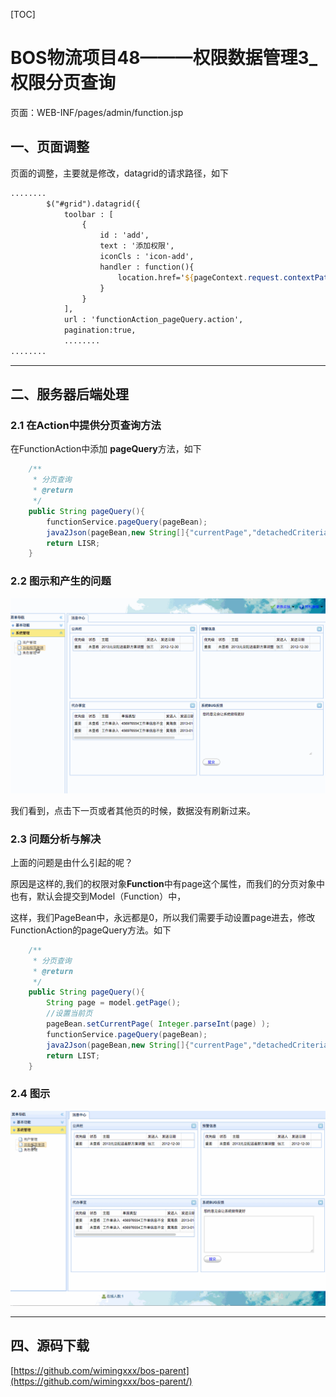 
[TOC]


# BOS物流项目48———权限数据管理3\_权限分页查询


页面：WEB-INF/pages/admin/function.jsp

## 一、页面调整

页面的调整，主要就是修改，datagrid的请求路径，如下

```jsp
........
		$("#grid").datagrid({
			toolbar : [
				{
					id : 'add',
					text : '添加权限',
					iconCls : 'icon-add',
					handler : function(){
						location.href='${pageContext.request.contextPath}/page_admin_function_add.action';
					}
				}           
			],
			url : 'functionAction_pageQuery.action',
			pagination:true,
			........
........			
```


---

## 二、服务器后端处理

### 2.1 在Action中提供分页查询方法

在FunctionAction中添加 **pageQuery**方法，如下

```java
    /**
     * 分页查询
     * @return
     */
    public String pageQuery(){
        functionService.pageQuery(pageBean);
        java2Json(pageBean,new String[]{"currentPage","detachedCriteria","pageSize","parentFunction","roles","children"});
        return LISR;
    }
```

### 2.2 图示和产生的问题

![](../image/48/1.gif)

我们看到，点击下一页或者其他页的时候，数据没有刷新过来。


### 2.3 问题分析与解决
上面的问题是由什么引起的呢？

原因是这样的,我们的权限对象**Function**中有page这个属性，而我们的分页对象中也有，默认会提交到Model（Function）中，

这样，我们PageBean中，永远都是0，所以我们需要手动设置page进去，修改 FunctionAction的pageQuery方法。如下

```java
    /**
     * 分页查询
     * @return
     */
    public String pageQuery(){
        String page = model.getPage();
        //设置当前页
        pageBean.setCurrentPage( Integer.parseInt(page) );
        functionService.pageQuery(pageBean);
        java2Json(pageBean,new String[]{"currentPage","detachedCriteria","pageSize","parentFunction","roles","children"});
        return LIST;
    }
```



### 2.4 图示

![](../image/48/2.gif)


----



## 四、源码下载

[https://github.com/wimingxxx/bos-parent](https://github.com/wimingxxx/bos-parent/)